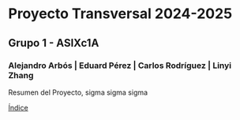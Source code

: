 # Proyecto Transversal  2024-2025
## Grupo 1 - ASIXc1A
### Alejandro Arbós | Eduard Pérez | Carlos Rodríguez | Linyi Zhang

Resumen del Proyecto, sigma sigma sigma

[Índice](./Indice.md)
